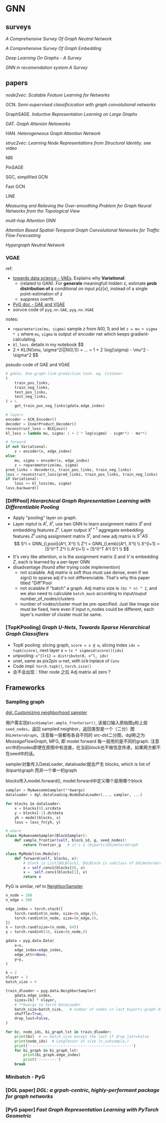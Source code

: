 # GNN

## surveys

*A Comprehensive Survey Of Graph Neutral Network*

*A Comprehensive Survey Of Graph Embedding*

*Deep Learning On Graphs - A Survey*

*GNN in recomendation system A Survey*

## papers

*node2vec: Scalable Feature Learning for Networks*

GCN. *Semi-supervised classificication with graph convolutional networks*

GraphSAGE. *Inductive Representation Learning on Large Graphs*

GAT. *Graph Attenion Netoworks*

HAN. *Heterogeneous Graph Attention Network*

*struc2vec: Learning Node Representations from Structural Identity*. see video

NRI

PinSAGE

SGC, simplified GCN

Fast GCN

LINE

*Measuring and Relieving the Over-smoothing Problem for Graph Neural Networks from the Topological View*

*mulit-hop Attention GNN*

*Attention Based Spatial-Temporal Graph Convolutional Networks for Traffic Flow Forecasting*

*Hypergraph Neutral Network*

### VGAE
ref:
- [towards data science - VAEs](https://towardsdatascience.com、understanding-variational-autoencoders-vaes-f70510919f73). Explains why **Variational**: 
    + (related to GAN). For **generate** meaningfull hidden z, estimate **prob distribution of z** conditional on input $p(z|x)$, instead of a single point-estimation of z
    + suppress overfit. 
- [PyG doc - GAE and VGAE](https://pytorch-geometric.readthedocs.io/en/latest/notes/colabs.html)
- soruce code of `pyg.nn.GAE`, `pyg.nn.VGAE`

notes:
- `reparemterize(mu, sigma)` sample $z$ from $N(0,1)$ and let `z = mu + sigma * z` where `mu`, `sigma` is output of encoder net which keeps gradient-calculating.
- `kl_loss`. details in my notebook
$$
- 2 * KL(N(\mu, \sigma^2)||N(0,1)) = ... = 1 + 2 \log(\sigma) - \mu^2 - \sigma^2
$$

pseudo-code of GAE and VGAE
```python
# gdata. One-graph-link-prediction task. eg. CiteSeer
(   
    train_pos_links, 
    train_neg_links, 
    test_pos_links, 
    test_neg_links,
) = \
    get_train_pos_neg_links(gdata.edge_index)

# layers
encoder = GCN_Encoder()
decoder = InnerProduct_Decoder()
reconstruct_loss = BCELoss()
kl_loss = lambda mu, sigma: 1 + 2 * log(sigma) - sigm**2 - mu**2

# forward
if not Variational:
    z = encoder(x, edge_index)
else:
    mu, sigma = encoder(x, edge_index)
    z = reparameterize(mu, sigma)
pred_links = decoder(z, train_pos_links, train_neg_links)
loss = reconstruct_loss(pred_links, train_pos_links, train_neg_links)
if Variational:
    loss += kl_loss(mu, sigma)
loss.backward()
```


### [DiffPool] *Hierarchical Graph Representation Learning with Differentiable Pooling* 

- Apply "pooling" layer on graph. 
- Layer inptut is $A^l$, $X^l$, use two GNN to learn assignment matrix $S^l$ and embedding features $Z^l$. Layer output $X^{l+1}$ aggregate embedding features $Z^l$ using assignment matrix $S^l$, and new adj matrix is $S^TAS$
$$
    S^l = GNN_{l,pool}(A^l, X^l) \\
    Z^l = GNN_{l,emb}(A^l, X^l) \\
    X^{l+1} = (S^l)^T Z^l \\
    A^{l+1} = (S^l)^T A^l S^l  \\
$$
- It's very like attention, $\alpha$ is the assignment matrix $S$ and $V$ is embedding $Z$, each is learned by a per-layer GNN
- disadvantage (found after trying code implemention)
    + not scalable. Adj matrix is soft thus must use dense, even if we sign() to sparse adj it's not differenciable. That's why this paper titled  "Diff"Pool
    + not scalable if "batch" a graph. Adj matrix size is `(bz * n) ^ 2`, and we also need to calculate `batch_mask` according to input/ouput number_of_nodes/clusters
    + number of nodes/cluster must be pre-specified. Just like image size must be fixed, here even if input n_nodes could be different, each layer's number of cluster must be same.


### [TopKPooling] *Graph U-Nets*, *Towards Sparse Hierarchical Graph Classiﬁers*
- TopK pooling: slicing graph, `score = x @ w`, slicing index `idx = topk(score)`, next layer x = `(x * sigmoid(score))[idx]`
- unpooling: `x^{l+1} = distribute(0, x^l, idx)`
- unet, same as pix2pix u-net, with `GCN` inplace of `Conv`
- Code impl: `torch.topk()`, `torch.isin()`
- 会不会出现：filter node 之后 Adj matrix all zero ?


## Frameworks


### Sampling graph

[dgl: Customizing neighborhood sampler](https://docs.dgl.ai/en/0.6.x/guide/minibatch-custom-sampler.html#guide-minibatch-customizing-neighborhood-sampler)

用户需实现`BlockSampler.ample_fronterior()`, 该接口输入原始图`g`和上层`seed_nodes`，返回 sampled neighbor，返回类型是一个（二分）图 `DGLHeteroGraph`。注意每一层都有各自不同的 src-dst二分图，dgl称之为 *MessageFlowGraph*, MFG, 即 model forward 每一层用的是不同的graph. 注意src中的nodes即使在原图中有连接，在当前block也不做信息传递，如果两方都不在seed中的话。

sampler对象传入DataLoader, dataloader就会产生 blocks, which is list of (biparti)graph 而非一个单一的graph

blocks传入model.forward(), model.forward中定义哪个层用哪个block

```python
sampler = MyAwesomeSampler(**kwargs)
dataloader = dgl.dataloading.NodeDataLoader(..., sampler, ...)

for blocks in dataloader:
    x = blocks[0].srcdata
    y = blocks[-1].dstdata
    yh = model(blocks, x)
    loss = loss_fn(yh, y)

# where
class MyAwesomeSampler(BlockSampler):
    def sample_frontier(self, block_id, g, seed_nodes):
        return frontier_g   # it's a (biparti)DGLHeteroGraph

class MyModel(nn.Module):
    def forward(self, blocks, x):
        # block is List[DGLBlock], DGLBlock is subclass of DGLHeteroGraph
        x = self.conv1(blocks[0], x)
        x =  self.conv1(blocks[1], x)
        return x
```


PyG is similar, ref to [NeighborSampler](https://pytorch-geometric.readthedocs.io/en/latest/modules/loader.html?highlight=NeighborSampler#torch_geometric.loader.NeighborSampler)

```python
n_node = 100
n_edge = 500

edge_index = torch.stack([
    torch.randint(n_node, size=(n_edge,)),
    torch.randint(n_node, size=(n_edge,)),
])
x = torch.rand(size=(n_node, 64))
y = torch.randint(10, size=(n_node,))

gdata = pyg.data.Data(
    x=x,
    edge_index=edge_index,
    edge_attr=None,
    y=y,
)

k = 2
nlayer = 3
batch_size = 4

train_dloader = pyg.data.NeighborSampler(
    gdata.edge_index, 
    sizes=[k] * nlayer,
    # **kwargs to torch DataLoader
    batch_size=batch_size,   # number of nodes in last biparti-graph dst
    shuffle=True,
    drop_last=False,
)

for bz, node_ids, bi_graph_lst in train_dloader:
    print(bz)  # == batch_size except the last if drop_last=False
    print(node_ids)  # LongTensor of size (n_subsample,)
    print('----------------------------------------------')
    for bi_graph in bi_graph_lst:
        print(bi_graph.edge_index)
        print('--------')
    break
```


### Minibatch - PyG


### [DGL paper] *DGL: a grpah-centric, highly-performant package for graph networks*


### [PyG paper] *Fast Graph Representation Learning with PyTorch Geometric*